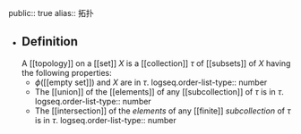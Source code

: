 public:: true
alias:: 拓扑

- ## Definition
  A [[topology]] on a [[set]] $X$ is a [[collection]] $\tau$ of [[subsets]] of $X$ having the
  following properties:
	- $\phi$([[empty set]]) and $X$ are in $\tau$.
	  logseq.order-list-type:: number
	- The [[union]] of the [[elements]] of any [[subcollection]] of $\tau$ is in $\tau$.
	  logseq.order-list-type:: number
	- The [[intersection]] of the *elements* of any [[finite]] *subcollection* of $\tau$ is in $\tau$.
	  logseq.order-list-type:: number